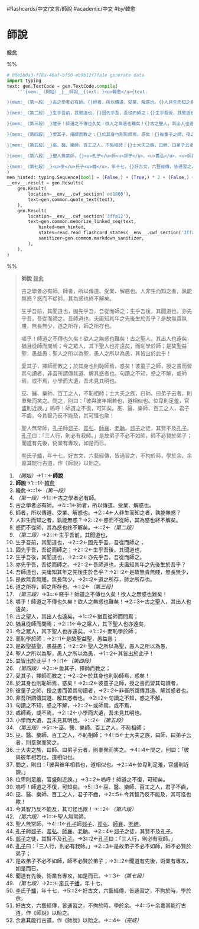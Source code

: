 #flashcards/中文/文言/師說 #academic/中文 #by/韓愈

# 師說
<u>韓愈</u>

%%
```Python
# 08e5b0a3-f78a-46af-bf50-eb9b12f7fa1e generate data
import typing
text: gen.TextCode = gen.TextCode.compile(
	'''{mem:_（開始）_}__師說__{text: }<u>韓愈</u>{text:

}{mem:_（第一段）_}古之學者必有師。{}師者，所以傳道、受業、解惑也。{}人非生而知之者，孰能無惑？{}惑而不從師，其為惑也終不解矣。{text:

}{mem:_（第二段）_}生乎吾前，其聞道也，{}固先乎吾，吾從而師之；{}生乎吾後，其聞道也，{}亦先乎吾，吾從而師之。{}吾師道也，夫庸知其年之先後生於吾乎？{}是故無貴無賤，無長無少，{}道之所存，師之所存也。{text:

}{mem:_（第三段）_}嗟乎！師道之不傳也久矣！欲人之無惑也難矣！{}古之聖人，其出人也遠矣，{}猶且從師而問焉；{}今之眾人，其下聖人也亦遠矣，{}而恥學於師；{}是故聖益聖，愚益愚；{}聖人之所以為聖，愚人之所以為愚，{}其皆出於此乎！{text:

}{mem:_（第四段）_}愛其子，擇師而教之；{}於其身也則恥師焉，惑矣！{}彼童子之師，授之書而習其句讀者，{}非吾所謂傳其道、解其惑者也。{}句讀之不知，惑之不解，{}或師焉，或不焉，{}小學而大遺，吾未見其明也。{text:

}{mem:_（第五段）_}巫、醫、樂師、百工之人，不恥相師；{}士大夫之族，曰師、曰弟子云者，則羣聚而笑之。{}問之，則曰：「彼與彼年相若也，道相似也。{}位卑則足羞，官盛則近諛。」{}嗚呼！師道之不復，可知矣。{}巫、醫、樂師、百工之人，君子不齒，{}今其智乃反不能及，其可怪也歟！{text:

}{mem:_（第六段）_}聖人無常師，{}<u>孔子</u>師<u>郯子</u>、<u>萇弘</u>、<u>師襄</u>、<u>老聃</u>。{}<u>郯子</u>之徒，其賢不及<u>孔子</u>。{}<u>孔子</u>曰：「三人行，則必有我師。」{}是故弟子不必不如師，師不必賢於弟子；{}聞道有先後，術業有專攻，如是而已。{text:

}{mem:_（第七段）_}<u>李</u>氏子<u>蟠</u>，年十七，{}好古文，六藝經傳，皆通習之，不拘於時，學於余。{}余嘉其能行古道，作《師說》以貽之。{mem:_（完成）_}'''
)
mem_hinted: typing.Sequence[bool] = (False,) + (True,) * 2 + (False,) + (True,) * 4 + (False,) + (True,) * 7 + (False,) + (True,) * 8 + (False,) + (True,) * 7 + (False,) + (True,) * 7 + (False,) + (True,) * 6 + (False,) + (True,) * 3 + (False,)
__env__.result = gen.Results(
	gen.Result(
		location=__env__.cwf_section('ed1860'),
		text=gen.common.quote_text(text),
	),
	gen.Result(
		location=__env__.cwf_section('3ffa12'),
		text=gen.common.memorize_linked_seq(text,
			hinted=mem_hinted,
			states=read.read_flashcard_states(__env__.cwf_section('3ffa12')),
			sanitizer=gen.common.markdown_sanitizer,
		),
	),
)
```
%%

<!--08e5b0a3-f78a-46af-bf50-eb9b12f7fa1e generate section="ed1860"--><!-- The following content is generated at 2022-11-05T00:24:58.958870+08:00. Any edits will be overridden! -->

> __師說__ <u>韓愈</u>
>
> 古之學者必有師。師者，所以傳道、受業、解惑也。人非生而知之者，孰能無惑？惑而不從師，其為惑也終不解矣。
>
> 生乎吾前，其聞道也，固先乎吾，吾從而師之；生乎吾後，其聞道也，亦先乎吾，吾從而師之。吾師道也，夫庸知其年之先後生於吾乎？是故無貴無賤，無長無少，道之所存，師之所存也。
>
> 嗟乎！師道之不傳也久矣！欲人之無惑也難矣！古之聖人，其出人也遠矣，猶且從師而問焉；今之眾人，其下聖人也亦遠矣，而恥學於師；是故聖益聖，愚益愚；聖人之所以為聖，愚人之所以為愚，其皆出於此乎！
>
> 愛其子，擇師而教之；於其身也則恥師焉，惑矣！彼童子之師，授之書而習其句讀者，非吾所謂傳其道、解其惑者也。句讀之不知，惑之不解，或師焉，或不焉，小學而大遺，吾未見其明也。
>
> 巫、醫、樂師、百工之人，不恥相師；士大夫之族，曰師、曰弟子云者，則羣聚而笑之。問之，則曰：「彼與彼年相若也，道相似也。位卑則足羞，官盛則近諛。」嗚呼！師道之不復，可知矣。巫、醫、樂師、百工之人，君子不齒，今其智乃反不能及，其可怪也歟！
>
> 聖人無常師，<u>孔子</u>師<u>郯子</u>、<u>萇弘</u>、<u>師襄</u>、<u>老聃</u>。<u>郯子</u>之徒，其賢不及<u>孔子</u>。<u>孔子</u>曰：「三人行，則必有我師。」是故弟子不必不如師，師不必賢於弟子；聞道有先後，術業有專攻，如是而已。
>
> <u>李</u>氏子<u>蟠</u>，年十七，好古文，六藝經傳，皆通習之，不拘於時，學於余。余嘉其能行古道，作《師說》以貽之。

<!--/08e5b0a3-f78a-46af-bf50-eb9b12f7fa1e-->

<!--08e5b0a3-f78a-46af-bf50-eb9b12f7fa1e generate section="3ffa12"--><!-- The following content is generated at 2022-11-05T00:24:58.970871+08:00. Any edits will be overridden! -->

1. _（開始）_→1:::←__師說__ <!--SR:!2022-11-10,12,250!2022-11-14,16,270-->
2. __師說__→1:::1←<u>韓愈</u> <!--SR:!2022-11-06,10,250!2022-11-06,10,250-->
3. <u>韓愈</u>→:::1←_（第一段）_ <!--SR:!2022-11-06,10,250!2022-11-20,16,230-->
4. _（第一段）_→1:::←古之學者必有師。 <!--SR:!2022-11-06,10,250!2022-11-06,10,250-->
5. 古之學者必有師。→4:::1←師者，所以傳道、受業、解惑也。 <!--SR:!2022-11-06,10,250!2022-11-23,19,250-->
6. 師者，所以傳道、受業、解惑也。→2:::4←人非生而知之者，孰能無惑？ <!--SR:!2022-11-17,13,230!2022-11-06,10,250-->
7. 人非生而知之者，孰能無惑？→2:::2←惑而不從師，其為惑也終不解矣。 <!--SR:!2022-11-06,10,250!2022-11-19,15,230-->
8. 惑而不從師，其為惑也終不解矣。→:::2←_（第二段）_ <!--SR:!2022-11-06,10,250!2022-11-06,10,250-->
9. _（第二段）_→2:::←生乎吾前，其聞道也， <!--SR:!2022-11-19,15,230!2022-11-06,10,250-->
10. 生乎吾前，其聞道也，→2:::2←固先乎吾，吾從而師之； <!--SR:!2022-11-06,10,250!2022-11-06,10,250-->
11. 固先乎吾，吾從而師之；→2:::2←生乎吾後，其聞道也， <!--SR:!2022-11-06,10,250!2022-11-05,9,250-->
12. 生乎吾後，其聞道也，→2:::2←亦先乎吾，吾從而師之。 <!--SR:!2022-11-20,16,230!2022-11-06,10,250-->
13. 亦先乎吾，吾從而師之。→2:::2←吾師道也，夫庸知其年之先後生於吾乎？ <!--SR:!2022-11-19,15,230!2022-11-18,14,230-->
14. 吾師道也，夫庸知其年之先後生於吾乎？→2:::2←是故無貴無賤，無長無少， <!--SR:!2022-11-20,16,230!2022-11-20,16,230-->
15. 是故無貴無賤，無長無少，→2:::2←道之所存，師之所存也。 <!--SR:!2022-11-06,10,250!2022-11-06,10,250-->
16. 道之所存，師之所存也。→:::2←_（第三段）_ <!--SR:!2022-11-06,10,250!2022-11-06,10,250-->
17. _（第三段）_→3:::←嗟乎！師道之不傳也久矣！欲人之無惑也難矣！ <!--SR:!2022-11-07,3,210!2022-11-19,15,230-->
18. 嗟乎！師道之不傳也久矣！欲人之無惑也難矣！→2:::3←古之聖人，其出人也遠矣， <!--SR:!2022-11-17,13,230!2022-11-19,15,230-->
19. 古之聖人，其出人也遠矣，→1:::2←猶且從師而問焉； <!--SR:!2022-11-19,15,230!2022-11-06,10,250-->
20. 猶且從師而問焉；→2:::1←今之眾人，其下聖人也亦遠矣， <!--SR:!2022-11-17,13,230!2022-11-19,15,230-->
21. 今之眾人，其下聖人也亦遠矣，→1:::2←而恥學於師； <!--SR:!2022-11-17,13,230!2022-11-20,16,230-->
22. 而恥學於師；→2:::1←是故聖益聖，愚益愚； <!--SR:!2022-11-07,3,210!2022-11-20,16,230-->
23. 是故聖益聖，愚益愚；→2:::2←聖人之所以為聖，愚人之所以為愚， <!--SR:!2022-11-06,10,250!2022-11-06,10,250-->
24. 聖人之所以為聖，愚人之所以為愚，→1:::2←其皆出於此乎！ <!--SR:!2022-11-06,10,250!2022-11-06,10,250-->
25. 其皆出於此乎！→:::1←_（第四段）_ <!--SR:!2022-11-19,15,230!2022-11-05,4,210-->
26. _（第四段）_→2:::←愛其子，擇師而教之； <!--SR:!2022-11-19,15,230!2022-11-06,10,250-->
27. 愛其子，擇師而教之；→2:::2←於其身也則恥師焉，惑矣！ <!--SR:!2022-11-07,3,210!2022-11-18,14,230-->
28. 於其身也則恥師焉，惑矣！→2:::2←彼童子之師，授之書而習其句讀者， <!--SR:!2022-11-05,4,210!2022-11-18,14,230-->
29. 彼童子之師，授之書而習其句讀者，→2:::2←非吾所謂傳其道、解其惑者也。 <!--SR:!2022-11-06,10,250!2022-11-19,15,230-->
30. 非吾所謂傳其道、解其惑者也。→2:::2←句讀之不知，惑之不解， <!--SR:!2022-11-20,16,230!2022-11-06,10,250-->
31. 句讀之不知，惑之不解，→2:::2←或師焉，或不焉， <!--SR:!2022-11-17,13,230!2022-11-06,10,250-->
32. 或師焉，或不焉，→2:::2←小學而大遺，吾未見其明也。 <!--SR:!2022-11-20,16,230!2022-11-24,20,250-->
33. 小學而大遺，吾未見其明也。→:::2←_（第五段）_ <!--SR:!2022-11-18,14,230!2022-11-18,14,230-->
34. _（第五段）_→5:::←巫、醫、樂師、百工之人，不恥相師； <!--SR:!2022-11-06,10,250!2022-11-06,10,250-->
35. 巫、醫、樂師、百工之人，不恥相師；→4:::5←士大夫之族，曰師、曰弟子云者，則羣聚而笑之。 <!--SR:!2022-11-17,13,230!2022-11-06,10,250-->
36. 士大夫之族，曰師、曰弟子云者，則羣聚而笑之。→4:::4←問之，則曰：「彼與彼年相若也，道相似也。 <!--SR:!2022-11-19,15,230!2022-11-18,14,230-->
37. 問之，則曰：「彼與彼年相若也，道相似也。→2:::4←位卑則足羞，官盛則近諛。」 <!--SR:!2022-11-20,16,230!2022-11-19,15,230-->
38. 位卑則足羞，官盛則近諛。」→3:::2←嗚呼！師道之不復，可知矣。 <!--SR:!2022-11-20,16,230!2022-11-06,10,250-->
39. 嗚呼！師道之不復，可知矣。→5:::3←巫、醫、樂師、百工之人，君子不齒， <!--SR:!2022-11-06,10,250!2022-11-05,4,210-->
40. 巫、醫、樂師、百工之人，君子不齒，→2:::5←今其智乃反不能及，其可怪也歟！ <!--SR:!2022-11-17,13,230!2022-11-06,10,250-->
41. 今其智乃反不能及，其可怪也歟！→:::2←_（第六段）_ <!--SR:!2022-11-06,10,250!2022-11-19,15,230-->
42. _（第六段）_→1:::←聖人無常師， <!--SR:!2022-11-07,3,210!2022-11-06,10,250-->
43. 聖人無常師，→4:::1←<u>孔子</u>師<u>郯子</u>、<u>萇弘</u>、<u>師襄</u>、<u>老聃</u>。 <!--SR:!2022-11-18,14,230!2022-11-06,10,250-->
44. <u>孔子</u>師<u>郯子</u>、<u>萇弘</u>、<u>師襄</u>、<u>老聃</u>。→2:::4←<u>郯子</u>之徒，其賢不及<u>孔子</u>。 <!--SR:!2022-11-19,15,230!2022-11-06,10,250-->
45. <u>郯子</u>之徒，其賢不及<u>孔子</u>。→3:::2←<u>孔子</u>曰：「三人行，則必有我師。」 <!--SR:!2022-11-06,10,250!2022-11-17,13,230-->
46. <u>孔子</u>曰：「三人行，則必有我師。」→2:::3←是故弟子不必不如師，師不必賢於弟子； <!--SR:!2022-11-05,4,210!2022-11-06,10,250-->
47. 是故弟子不必不如師，師不必賢於弟子；→3:::2←聞道有先後，術業有專攻，如是而已。 <!--SR:!2022-11-18,14,230!2022-11-17,13,230-->
48. 聞道有先後，術業有專攻，如是而已。→:::3←_（第七段）_ <!--SR:!2022-11-06,10,250!2022-11-20,16,230-->
49. _（第七段）_→2:::←<u>李</u>氏子<u>蟠</u>，年十七， <!--SR:!2022-11-05,4,210!2022-11-06,10,250-->
50. <u>李</u>氏子<u>蟠</u>，年十七，→5:::2←好古文，六藝經傳，皆通習之，不拘於時，學於余。 <!--SR:!2022-11-06,10,250!2022-11-06,10,250-->
51. 好古文，六藝經傳，皆通習之，不拘於時，學於余。→4:::5←余嘉其能行古道，作《師說》以貽之。 <!--SR:!2022-11-06,10,250!2022-11-06,10,250-->
52. 余嘉其能行古道，作《師說》以貽之。→:::4←_（完成）_ <!--SR:!2022-11-06,10,250!2022-11-06,10,250-->

<!--/08e5b0a3-f78a-46af-bf50-eb9b12f7fa1e-->
